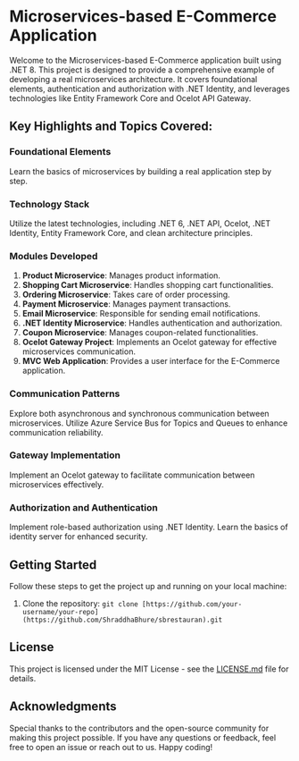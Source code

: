 # Microservices-based E-Commerce Application

Welcome to the Microservices-based E-Commerce application built using .NET 8. This project is designed to provide a comprehensive example of developing a real microservices architecture. It covers foundational elements, authentication and authorization with .NET Identity, and leverages technologies like Entity Framework Core and Ocelot API Gateway.

## Key Highlights and Topics Covered:

### Foundational Elements
Learn the basics of microservices by building a real application step by step.

### Technology Stack
Utilize the latest technologies, including .NET 6, .NET API, Ocelot, .NET Identity, Entity Framework Core, and clean architecture principles.

### Modules Developed
1. **Product Microservice**: Manages product information.
2. **Shopping Cart Microservice**: Handles shopping cart functionalities.
3. **Ordering Microservice**: Takes care of order processing.
4. **Payment Microservice**: Manages payment transactions.
5. **Email Microservice**: Responsible for sending email notifications.
6. **.NET Identity Microservice**: Handles authentication and authorization.
7. **Coupon Microservice**: Manages coupon-related functionalities.
8. **Ocelot Gateway Project**: Implements an Ocelot gateway for effective microservices communication.
9. **MVC Web Application**: Provides a user interface for the E-Commerce application.

### Communication Patterns
Explore both asynchronous and synchronous communication between microservices. Utilize Azure Service Bus for Topics and Queues to enhance communication reliability.

### Gateway Implementation
Implement an Ocelot gateway to facilitate communication between microservices effectively.

### Authorization and Authentication
Implement role-based authorization using .NET Identity. Learn the basics of identity server for enhanced security.

## Getting Started
Follow these steps to get the project up and running on your local machine:

1. Clone the repository: `git clone [https://github.com/your-username/your-repo](https://github.com/ShraddhaBhure/sbrestauran).git`

## License
This project is licensed under the MIT License - see the [LICENSE.md](LICENSE.md) file for details.

## Acknowledgments
Special thanks to the contributors and the open-source community for making this project possible. If you have any questions or feedback, feel free to open an issue or reach out to us. Happy coding!
